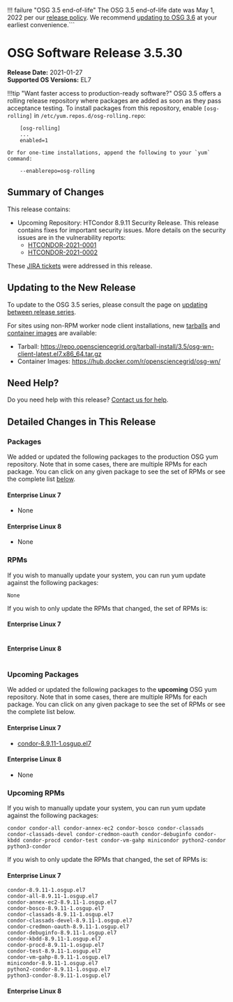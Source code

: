 !!! failure "OSG 3.5 end-of-life"
    The OSG 3.5 end-of-life date was May 1, 2022 per our
    [release policy](https://opensciencegrid.org/technology/policy/release-series/).
    We recommend
    [updating to OSG 3.6](https://opensciencegrid.org/docs/release/updating-to-osg-36/)
    at your earliest convenience.```

OSG Software Release 3.5.30
===========================

**Release Date:** 2021-01-27    
**Supported OS Versions:** EL7

!!!tip "Want faster access to production-ready software?"
    OSG 3.5 offers a rolling release repository where packages are added as soon as they pass acceptance testing.
    To install packages from this repository, enable `[osg-rolling]` in `/etc/yum.repos.d/osg-rolling.repo`:

        [osg-rolling]
        ...
        enabled=1

    Or for one-time installations, append the following to your `yum` command:

        --enablerepo=osg-rolling

Summary of Changes
------------------

This release contains:

-   Upcoming Repository: HTCondor 8.9.11 Security Release. This release contains fixes for important security issues. More details on the security issues are in the vulnerability reports:
    -   [HTCONDOR-2021-0001](http://htcondor.org/security/vulnerabilities/HTCONDOR-2021-0001.html)
    -   [HTCONDOR-2021-0002](http://htcondor.org/security/vulnerabilities/HTCONDOR-2021-0002.html)

These
[JIRA tickets](https://opensciencegrid.atlassian.net/issues/?jql=project%20%3D%20SOFTWARE%20AND%20fixVersion%20in%20(3.5.30-upcoming)%20ORDER%20BY%20priority%20DESC%2C%20key%20DESC)
were addressed in this release.

Updating to the New Release
---------------------------

To update to the OSG 3.5 series, please consult the page on
[updating between release series](../updating-to-osg-35.md).

For sites using non-RPM worker node client installations, new [tarballs](../../worker-node/install-wn-tarball.md) and
[container images](../../worker-node/using-wn-containers.md) are available:

- Tarball: <https://repo.opensciencegrid.org/tarball-install/3.5/osg-wn-client-latest.el7.x86_64.tar.gz>
- Container Images: <https://hub.docker.com/r/opensciencegrid/osg-wn/>

Need Help?
----------

Do you need help with this release? [Contact us for help](../../common/help.md).

Detailed Changes in This Release
--------------------------------

### Packages

We added or updated the following packages to the production OSG yum repository.
Note that in some cases, there are multiple RPMs for each package.
You can click on any given package to see the set of RPMs or see the complete list [below](#rpms).

#### Enterprise Linux 7

-   None

#### Enterprise Linux 8

-   None

### RPMs

If you wish to manually update your system, you can run yum update against the following packages:

    None

If you wish to only update the RPMs that changed, the set of RPMs is:

#### Enterprise Linux 7

``` file
```

#### Enterprise Linux 8

``` file
```

### Upcoming Packages

We added or updated the following packages to the **upcoming** OSG yum repository. Note that in some cases, there are multiple RPMs for each package. You can click on any given package to see the set of RPMs or see the complete list below.

#### Enterprise Linux 7

-   [condor-8.9.11-1.osgup.el7](https://koji.chtc.wisc.edu/koji/search?match=glob&type=build&terms=condor-8.9.11-1.osgup.el7)

#### Enterprise Linux 8

-   None

### Upcoming RPMs

If you wish to manually update your system, you can run yum update against the following packages:

    condor condor-all condor-annex-ec2 condor-bosco condor-classads condor-classads-devel condor-credmon-oauth condor-debuginfo condor-kbdd condor-procd condor-test condor-vm-gahp minicondor python2-condor python3-condor 

If you wish to only update the RPMs that changed, the set of RPMs is:

#### Enterprise Linux 7

``` file
condor-8.9.11-1.osgup.el7
condor-all-8.9.11-1.osgup.el7
condor-annex-ec2-8.9.11-1.osgup.el7
condor-bosco-8.9.11-1.osgup.el7
condor-classads-8.9.11-1.osgup.el7
condor-classads-devel-8.9.11-1.osgup.el7
condor-credmon-oauth-8.9.11-1.osgup.el7
condor-debuginfo-8.9.11-1.osgup.el7
condor-kbdd-8.9.11-1.osgup.el7
condor-procd-8.9.11-1.osgup.el7
condor-test-8.9.11-1.osgup.el7
condor-vm-gahp-8.9.11-1.osgup.el7
minicondor-8.9.11-1.osgup.el7
python2-condor-8.9.11-1.osgup.el7
python3-condor-8.9.11-1.osgup.el7
```

#### Enterprise Linux 8

``` file
```
